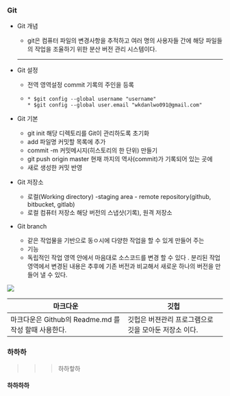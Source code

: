 ### Git

* Git 개념

  * git은 컴퓨터 파일의 변경사항을 추적하고 여러 명의 사용자들 간에 해당 파일들의 작업을 조율하기 위한 분산 버전 관리 시스템이다.

  ---

  

* Git 설정

  * 전역 영역설정 commit 기록의 주인을 등록

  * ```git
    * $git config --global username "username"
    * $git config --global user.email "wkdanlwo091@gmail.com"
    ```

  

* Git 기본

  * git init 해당 디렉토리를 Git이 관리하도록 초기화
  * add 파일명 커밋할 목록에 추가 
  * commit -m 커밋메시지(히스토리의 한 단위) 만들기
  * git push origin master 현재 까지의 역사(commit)가 기록되어 있는 곳에 
  * 새로 생성한 커밋 반영

* Git 저장소 

  * 로컬(Working directory) -staging area - remote repository(github, bitbucket, gitlab)
  * 로컬 컴퓨터 저장소 해당 버전의 스냅샷(기록), 원격 저장소

* Git branch

  * 같은 작업물을 기반으로 동ㅇ시에 다양한 작업을 할 수 있게 만들어 주는 
  * 기능
  * 독립적인 작업 영역 안에서 마음대로 소스코드를 변경 할 수 있다 . 분리된 작업 영역에서 변경된 내용은 추후에 기존 버전과 비교해서 새로운 하나의 버전을 만들어 낼 수 있다. 

![](C:/Users/wkdan/TIL/00_git_intro/images/captured.png)

| 마크다운                                             | 깃헙                                                  |
| ---------------------------------------------------- | ----------------------------------------------------- |
| 마크다운은 Github의 Readme.md 를 작성 할때 사용한다. | 깃헙은 버젼관리 프로그램으로 깃을 모아둔 저장소 이다. |



### 하하하

> > >
> > >
> > >하하핳하



#### 하하하하

